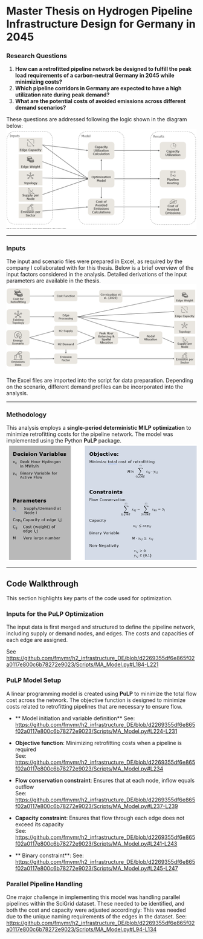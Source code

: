 # Master Thesis on Hydrogen Pipeline Infrastructure Design for Germany in 2045

### Research Questions

1. **How can a retrofitted pipeline network be designed to fulfill the peak load requirements of a carbon-neutral Germany in 2045 while minimizing costs?**
2. **Which pipeline corridors in Germany are expected to have a high utilization rate during peak demand?**
3. **What are the potential costs of avoided emissions across different demand scenarios?**

These questions are addressed following the logic shown in the diagram below:  
![Model Overview](Input/Model_Description/MA_Model_Overview.png)

---

### Inputs
The input and scenario files were prepared in Excel, as required by the company I collaborated with for this thesis. Below is a brief overview of the input factors considered in the analysis. Detailed derivations of the input parameters are available in the thesis.  
![Input Overview](Input/Model_Description/MA_Input_Overview.png)

The Excel files are imported into the script for data preparation. Depending on the scenario, different demand profiles can be incorporated into the analysis.

---

### Methodology

This analysis employs a **single-period deterministic MILP optimization** to minimize retrofitting costs for the pipeline network. The model was implemented using the Python **PuLP** package.  
![Model Description](Input/Model_Description/MA_Model_Description.png)

---

## Code Walkthrough

This section highlights key parts of the code used for optimization.

### Inputs for the PuLP Optimization
The input data is first merged and structured to define the pipeline network, including supply or demand nodes, and edges. The costs and capacities of each edge are assigned.

See https://github.com/fmvmr/h2_infrastructure_DE/blob/d2269355df6e865f02a0117e800c6b78272e9023/Scripts/MA_Model.py#L184-L221

### PuLP Model Setup
A linear programming model is created using **PuLP** to minimize the total flow cost across the network. The objective function is designed to minimize costs related to retrofitting pipelines that are necessary to ensure flow.

- ** Model initiation and variable definition**
  See: https://github.com/fmvmr/h2_infrastructure_DE/blob/d2269355df6e865f02a0117e800c6b78272e9023/Scripts/MA_Model.py#L224-L231

- **Objective function**: Minimizing retrofitting costs when a pipeline is required  
  See: https://github.com/fmvmr/h2_infrastructure_DE/blob/d2269355df6e865f02a0117e800c6b78272e9023/Scripts/MA_Model.py#L234

- **Flow conservation constraint**: Ensures that at each node, inflow equals outflow  
  See: https://github.com/fmvmr/h2_infrastructure_DE/blob/d2269355df6e865f02a0117e800c6b78272e9023/Scripts/MA_Model.py#L237-L239

- **Capacity constraint**: Ensures that flow through each edge does not exceed its capacity  
  See: https://github.com/fmvmr/h2_infrastructure_DE/blob/d2269355df6e865f02a0117e800c6b78272e9023/Scripts/MA_Model.py#L241-L243

- ** Binary constraint**:
  See: https://github.com/fmvmr/h2_infrastructure_DE/blob/d2269355df6e865f02a0117e800c6b78272e9023/Scripts/MA_Model.py#L245-L247

### Parallel Pipeline Handling

One major challenge in implementing this model was handling parallel pipelines within the SciGrid dataset. These needed to be identified, and both the cost and capacity were adjusted accordingly: This was needed  due to the unique naming requirements of the edges in the dataset.
See: https://github.com/fmvmr/h2_infrastructure_DE/blob/d2269355df6e865f02a0117e800c6b78272e9023/Scripts/MA_Model.py#L94-L134
